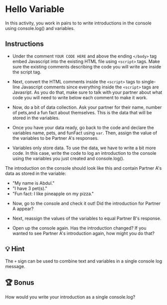 # Hello Variable 

In this activity, you work in pairs to to write introductions in the console using console.log() and variables.

## Instructions

* Under the comment `YOUR CODE HERE` and above the ending `</body>` tag embed Javascript into the existing HTML file using  `<script>` tags. Make sure the existing comments describing the code you will write are inside the script tag. 

* Next, convert the HTML comments inside the `<script>` tags to single-line Javascript comments since everything inside the `<script>` tags are Javasript. As you do that, make sure to talk with your partner about what code you will need to write below each comment to make it work.  

* Now, do a bit of data collection. Ask your partner for their name, number of pets,and a fun fact about themselves. This is the data that will be stored in the variables.  

* Once you have your data ready, go back to the code and declare the variables name, pets, and funFact using `var`. Then, assign the value of the variables to be Partner A's responses. 

* Variables only store data. To use the data, we have to write a bit more code. In this case, write the code to log an introduction to the console using the variables you just created and console.log().

The introduction on the console should look like this and contain Partner A's data as stored in the variable: 

- "My name is Abdul."
- "I have 3 pet(s)."
- "Fun fact: I like pineapple on my pizza." 

* Now, go to the console and check it out! Did the introduction for Partner A appear?    

* Next, reassign the values of the variables to equal Partner B's response.  

* Open up the console again. Has the introduction changed? If you wanted to see Partner A's introduction again, how might you do that?

## 💡 Hint

The `+` sign can be used to combine text and variables in a single console log message.

## 🏆 Bonus

How would you write your introduction as a single console.log? 

